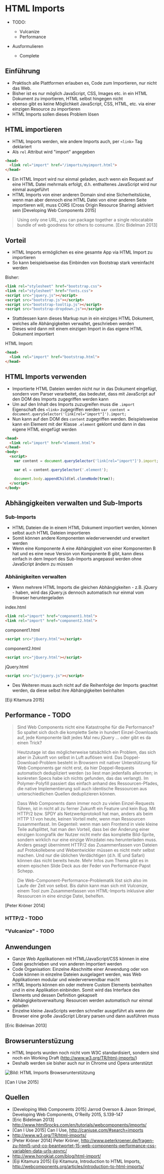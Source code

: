 # HTML Imports

- TODO:
  + Vulcanize
  + Performance

- Ausformulieren
  + Complete


## Einführung
- Praktisch alle Plattformen erlauben es, Code zum Importieren, nur nicht das Web.
- Bisher ist es nur möglich JavaScript, CSS, Images etc. in ein HTML Dokument zu importieren, HTML selbst hingegen nicht
- ebenso gibt es keine Möglichkeit JavaScript, CSS, HTML, etc. via einer einzigen Resource zu importieren
- HTML Imports sollen dieses Problem lösen


## HTML importieren

- HTML Imports werden, wie andere Imports auch, per `<link>` Tag deklariert
- Als `rel` Attribut wird "import" angegeben

```html
<head>
  <link rel="import" href="/imports/myimport.html">
</head>
```

- Ein HTML Import wird nur einmal geladen, auch wenn ein Request auf eine HTML Datei mehrmals erfolgt, d.h. enthaltenes JavaScript wird nur einmal ausgeführt
- HTML Imports von einer anderen Domain sind eine Sicherheitslücke, wenn man aber dennoch eine HTML Datei von einer anderen Seite importieren will, muss CORS (Cross Origin Resource Sharing) aktiviert sein
[Developing Web Components 2015]

> Using only one URL, you can package together a single relocatable bundle of web goodness for others to consume.
[Eric Bidelman 2013]


## Vorteil

- HTML Imports ermöglichen es eine gesamte App via HTML Import zu importieren
- So kann beispielsweise das Einbinden von Bootstrap stark vereinfacht werden

Bisher:

```html
<link rel="stylesheet" href="bootstrap.css">
<link rel="stylesheet" href="fonts.css">
<script src="jquery.js"></script>
<script src="bootstrap.js"></script>
<script src="bootstrap-tooltip.js"></script>
<script src="bootstrap-dropdown.js"></script>
```

- Stattdessen kann dieses Markup nun in ein einziges HTML Dokument, welches alle Abhängigkeiten verwaltet, geschrieben werden
- Dieses wird dann mit einem einzigen Import in das eigene HTML Dokument importiert

HTML Import:

```html
<head>
  <link rel="import" href="bootstrap.html">
</head>
```


## HTML Imports verwenden

- Importierte HTML Dateien werden nicht nur in das Dokument eingefügt, sondern vom Parser verarbeitet, das bedeutet, dass mit JavaScript auf den DOM des Imports zugegriffen werden kann
- Um auf den Inhalt des Imports zuzugreifen muss die `.import` Eigenschaft des `<link>` zugegriffen werden `var content = document.querySelector('link[rel="import"]').import;`
- Nun kann auf den DOM des `content` zugegriffen werden. Beispielsweise kann ein Element mit der Klasse `.element` geklont und dann in das eigene HTML eingefügt werden

```html
<head>
  <link rel="import" href="element.html">
</head>
<body>
  <script>
    var content = document.querySelector('link[rel="import"]').import;

    var el = content.querySelector('.element');

    document.body.appendChild(el.cloneNode(true));
  </script>
</body>
```


## Abhängigkeiten verwalten und Sub-Imports

### Sub-Imports

- HTML Dateien die in einem HTML Dokument importiert werden, können selbst auch HTML Dateien importieren
- Somit können andere Komponenten wiederverwendet und erweitert werden
- Wenn eine Komponente A eine Abhängigkeit von einer Komponenten B hat und es eine neue Version von Komponente B gibt, kann diess einfach in dem Import des Sub-Imports angepasst werden ohne JavaScript ändern zu müssen


### Abhänigkeiten verwalten

- Wenn mehrere HTML Imports die gleichen Abhängigkeiten - z.B. jQuery - haben, wird das jQuery.js dennoch automatisch nur einmal vom Browser heruntergeladen

index.html
```html
<link rel="import" href="component1.html">
<link rel="import" href="component2.html">
```

component1.html
```html
<script src="jQuery.html"></script>
```

component2.html
```html
<script src="jQuery.html"></script>
```

jQuery.html
```html
<script src="js/jquery.js"></script>
```

- Des Weiteren muss auch nicht auf die Reihenfolge der Imports geachtet werden, da diese selbst ihre Abhängigkeiten beinhalten

[Eiji Kitamura 2015]


## Performance - TODO

> Sind Web Components nicht eine Katastrophe für die Performance? So spaltet sich doch die komplette Seite in hundert Einzel-Downloads auf, jede Komponente lädt jedes Mal neu jQuery … oder gibt es da einen Trick?

> Heutzutage ist das möglicherweise tatsächlich ein Problem, das sich aber in Zukunft von selbst in Luft auflösen wird. Das Doppel-Download-Problem besteht in Browsern mit nativer Unterstützung für Web Components gar nicht erst, da hier Doppel-Requests automatisch dedupliziert werden (so liest man jedenfalls allerorten; in konkreten Specs habe ich nichts gefunden, das das verlangt). Im Polymer-Polyfill passiert das einfach anhand des Ressourcen-Pfades, die native Implementierung soll auch identische Ressourcen aus unterschiedlichen Quellen deduplizieren können.

> Dass Web Components dann immer noch zu vielen Einzel-Requests führen, ist in nicht all zu ferner Zukunft ein Feature und kein Bug. Mit HTTP/2 bzw. SPDY als Netzwerkprotokoll hat man, anders als beim HTTP 1.1 von heute, keinen Vorteil mehr, wenn man Ressourcen zusammenfasst. Im Gegenteil: wenn man sein Frontend in viele kleine Teile aufsplittet, hat man den Vorteil, dass bei der Änderung einer einzigen Icongrafik der Nutzer nicht mehr das komplette Bild-Sprite, sondern wirklich nur eine einzige Winzdatei neu herunterladen muss. Anders gesagt übernimmt HTTP/2 das Zusammenfassen von Dateien auf Protokollebene und Webentwickler müssen es nicht mehr selbst machen. Und nur die üblichen Verdächtigen (d.h. IE und Safari) können das nicht bereits heute. Mehr Infos zum Thema gibt es in einem epischen Slide Deck aus der Feder von Performance-Papst Schepp.

> Die Web-Component-Performance-Problematik löst sich also im Laufe der Zeit von selbst. Bis dahin kann man sich mit *Vulcanize*, einem Tool zum Zusammenfassen von HTML-Imports inklusive aller Ressourcen in eine einzige Datei, behelfen.

[Peter Kröner 2014]


### HTTP/2 - TODO

### "Vulcanize" - TODO


## Anwendungen

- Ganze Web Applikationen mit HTML/JavaScript/CSS können in eine Datei geschrieben und von anderen Importiert werden
- Code Organisation: Einzelne Abschnitte einer Anwendung oder von Code können in einzelne Dateien ausgelagert werden, was Web Applikationen modular und wiederverwendbar macht
- HTML Imports können ein oder mehrere Custom Elements beinhalten und in eine Applikation einbinden. Somit wird das Interface des Elements und dessen Definition gekapselt
- Abhängigkeitsverwaltung: Resourcen werden automatisch nur einmal geladen
- Einzelne kleine JavaScripts werden schneller ausgeführt als wenn der Browser eine große JavaScript Library parsen und dann ausführen muss

[Eric Bidelman 2013]


## Browserunterstüzung

- HTML Imports wurden noch nicht vom W3C standardisiert, sondern sind noch ein Working Draft (http://www.w3.org/TR/html-imports/)
- Deshalb werden sie bisher auch nur in Chrome und Opera unterstützt

![Bild: HTML Imports Browserunterstützung](images/4-html-imports-browserunterstuetzung.jpg "HTML Imports Browserunterstützung. Quelle: http://caniuse.com/#search=imports")

[Can I Use 2015]


## Quellen

- [Developing Web Components 2015] Jarrod Overson & Jason Strimpel, Developing Web Components, O'Reilly 2015, S.139-147
- [Eric Bidelman 2013] http://www.html5rocks.com/en/tutorials/webcomponents/imports/
- [Can I Use 2015] Can I Use, http://caniuse.com/#search=imports
- http://www.w3.org/TR/html-imports/
- [Peter Kröner 2014] Peter Kröner, http://www.peterkroener.de/fragen-zu-html5-und-co-beantwortet-15-web-components-performance-css-variablen-data-urls-async/
- http://www.hongkiat.com/blog/html-import/
- [Eiji Kitamura 2015] Eiji Kitamura, Introduction to HTML Imports, http://webcomponents.org/articles/introduction-to-html-imports/

